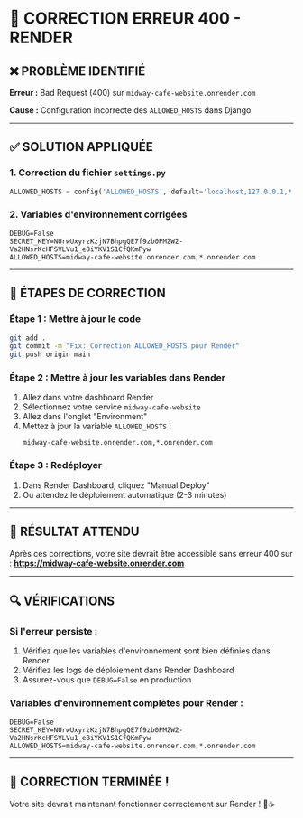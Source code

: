 # 🚨 CORRECTION ERREUR 400 - RENDER

## ❌ PROBLÈME IDENTIFIÉ
**Erreur :** Bad Request (400) sur `midway-cafe-website.onrender.com`

**Cause :** Configuration incorrecte des `ALLOWED_HOSTS` dans Django

---

## ✅ SOLUTION APPLIQUÉE

### **1. Correction du fichier `settings.py`**
```python
ALLOWED_HOSTS = config('ALLOWED_HOSTS', default='localhost,127.0.0.1,*.onrender.com,midway-cafe-website.onrender.com', cast=lambda v: [s.strip() for s in v.split(',')])
```

### **2. Variables d'environnement corrigées**
```
DEBUG=False
SECRET_KEY=NUrwUxyrzKzjN7BhpgQE7f9zb0PMZW2-Va2HNsrKcHFSVLVu1_e8iYKV1S1CfQKmPyw
ALLOWED_HOSTS=midway-cafe-website.onrender.com,*.onrender.com
```

---

## 🔧 ÉTAPES DE CORRECTION

### **Étape 1 : Mettre à jour le code**
```bash
git add .
git commit -m "Fix: Correction ALLOWED_HOSTS pour Render"
git push origin main
```

### **Étape 2 : Mettre à jour les variables dans Render**
1. Allez dans votre dashboard Render
2. Sélectionnez votre service `midway-cafe-website`
3. Allez dans l'onglet "Environment"
4. Mettez à jour la variable `ALLOWED_HOSTS` :
   ```
   midway-cafe-website.onrender.com,*.onrender.com
   ```

### **Étape 3 : Redéployer**
1. Dans Render Dashboard, cliquez "Manual Deploy"
2. Ou attendez le déploiement automatique (2-3 minutes)

---

## 🎯 RÉSULTAT ATTENDU

Après ces corrections, votre site devrait être accessible sans erreur 400 sur :
**https://midway-cafe-website.onrender.com**

---

## 🔍 VÉRIFICATIONS

### **Si l'erreur persiste :**
1. Vérifiez que les variables d'environnement sont bien définies dans Render
2. Vérifiez les logs de déploiement dans Render Dashboard
3. Assurez-vous que `DEBUG=False` en production

### **Variables d'environnement complètes pour Render :**
```
DEBUG=False
SECRET_KEY=NUrwUxyrzKzjN7BhpgQE7f9zb0PMZW2-Va2HNsrKcHFSVLVu1_e8iYKV1S1CfQKmPyw
ALLOWED_HOSTS=midway-cafe-website.onrender.com,*.onrender.com
```

---

## 🎉 CORRECTION TERMINÉE !

Votre site devrait maintenant fonctionner correctement sur Render ! 🚀☕
